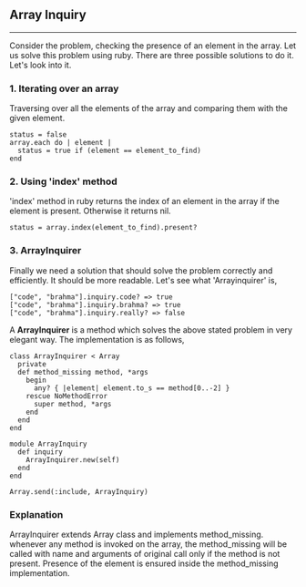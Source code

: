 ## Array Inquiry
***
Consider the problem, checking the presence of an element in the array. Let us solve this problem using ruby. There are three possible solutions to do it. Let's look into it.

### 1. Iterating over an array
Traversing over all the elements of the array and comparing them with the given element.

```
status = false
array.each do | element |
  status = true if (element == element_to_find)
end
```

### 2. Using 'index' method
'index' method in ruby returns the index of an element in the array if the element is present. Otherwise it returns nil.

```
status = array.index(element_to_find).present?
```

### 3. ArrayInquirer
Finally we need a solution that should solve the problem correctly and efficiently. It should be more readable. Let's see what 'Arrayinquirer' is,
    
```
["code", "brahma"].inquiry.code? => true
["code", "brahma"].inquiry.brahma? => true
["code", "brahma"].inquiry.really? => false
```

A **ArrayInquirer** is a method which solves the above stated problem in very elegant way. The implementation is as follows,

```
class ArrayInquirer < Array
  private
  def method_missing method, *args
    begin
      any? { |element| element.to_s == method[0..-2] }
    rescue NoMethodError
      super method, *args
    end
  end
end
                           
module ArrayInquiry
  def inquiry
    ArrayInquirer.new(self)
  end
end

Array.send(:include, ArrayInquiry)
```
### Explanation

ArrayInquirer extends Array class and implements method_missing. whenever any method is invoked on the array, the method_missing will be called with name and arguments of original call only if the method is not present. Presence of the element is ensured inside the method_missing implementation.
